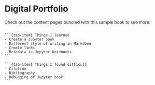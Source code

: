 # Digital Portfolio

Check out the content pages bundled with this sample book to see more.

```{tableofcontents}
```
````{tab-set}
```{tab-item} Things I learned
- Create a Jupyter book
- Different style of writing in Markdown
- Create links
- Metadata in Jupyter Notebooks
```

```{tab-item} Things I found difficult
- Citation
- Bibliography
- Debugging of Jupyter book
```
````
